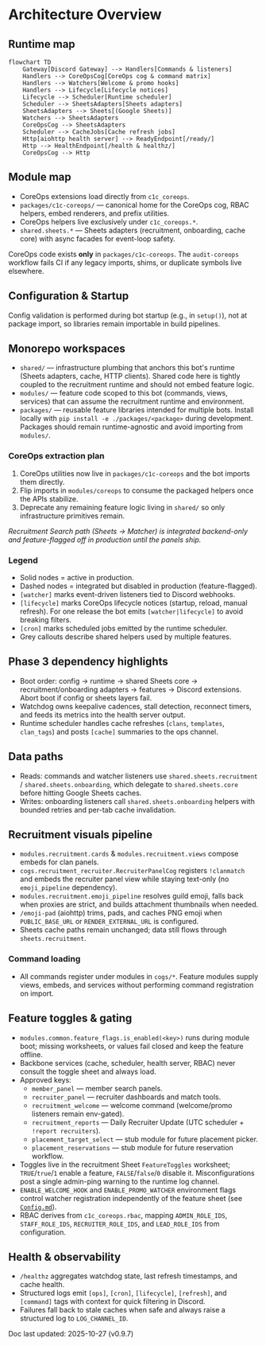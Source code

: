 # Architecture Overview

## Runtime map
```mermaid
flowchart TD
    Gateway[Discord Gateway] --> Handlers[Commands & listeners]
    Handlers --> CoreOpsCog[CoreOps cog & command matrix]
    Handlers --> Watchers[Welcome & promo hooks]
    Handlers --> Lifecycle[Lifecycle notices]
    Lifecycle --> Scheduler[Runtime scheduler]
    Scheduler --> SheetsAdapters[Sheets adapters]
    SheetsAdapters --> Sheets[(Google Sheets)]
    Watchers --> SheetsAdapters
    CoreOpsCog --> SheetsAdapters
    Scheduler --> CacheJobs[Cache refresh jobs]
    Http[aiohttp health server] --> ReadyEndpoint[/ready/]
    Http --> HealthEndpoint[/health & healthz/]
    CoreOpsCog --> Http
```

## Module map
- CoreOps extensions load directly from `c1c_coreops`.
- `packages/c1c-coreops/` — canonical home for the CoreOps cog, RBAC helpers, embed renderers, and prefix utilities.
- CoreOps helpers live exclusively under `c1c_coreops.*`.
- `shared.sheets.*` — Sheets adapters (recruitment, onboarding, cache core) with async
  facades for event-loop safety.

CoreOps code exists **only** in `packages/c1c-coreops`. The `audit-coreops` workflow
fails CI if any legacy imports, shims, or duplicate symbols live elsewhere.

## Configuration & Startup
Config validation is performed during bot startup (e.g., in `setup()`), not at package import, so libraries remain importable in build pipelines.

## Monorepo workspaces
- `shared/` — infrastructure plumbing that anchors this bot's runtime
  (Sheets adapters, cache, HTTP clients). Shared code here is tightly coupled to
  the recruitment runtime and should not embed feature logic.
- `modules/` — feature code scoped to this bot (commands, views, services) that
  can assume the recruitment runtime and environment.
- `packages/` — reusable feature libraries intended for multiple bots. Install
  locally with `pip install -e ./packages/<package>` during development. Packages
  should remain runtime-agnostic and avoid importing from `modules/`.

### CoreOps extraction plan
1. CoreOps utilities now live in `packages/c1c-coreops` and the bot imports them directly.
2. Flip imports in `modules/coreops` to consume the packaged helpers once the
   APIs stabilize.
3. Deprecate any remaining feature logic living in `shared/` so only
   infrastructure primitives remain.

_Recruitment Search path (Sheets → Matcher) is integrated backend-only and feature-flagged
off in production until the panels ship._

### Legend
- Solid nodes = active in production.
- Dashed nodes = integrated but disabled in production (feature-flagged).
- `[watcher]` marks event-driven listeners tied to Discord webhooks.
- `[lifecycle]` marks CoreOps lifecycle notices (startup, reload, manual refresh). For
  one release the bot emits `[watcher|lifecycle]` to avoid breaking filters.
- `[cron]` marks scheduled jobs emitted by the runtime scheduler.
- Grey callouts describe shared helpers used by multiple features.

## Phase 3 dependency highlights
- Boot order: config → runtime → shared Sheets core → recruitment/onboarding adapters →
  features → Discord extensions. Abort boot if config or sheets layers fail.
- Watchdog owns keepalive cadences, stall detection, reconnect timers, and feeds its
  metrics into the health server output.
- Runtime scheduler handles cache refreshes (`clans`, `templates`, `clan_tags`) and posts
  `[cache]` summaries to the ops channel.

## Data paths
- Reads: commands and watcher listeners use `shared.sheets.recruitment` /
  `shared.sheets.onboarding`, which delegate to `shared.sheets.core` before
  hitting Google Sheets caches.
- Writes: onboarding listeners call `shared.sheets.onboarding` helpers with bounded retries and
  per-tab cache invalidation.

## Recruitment visuals pipeline
- `modules.recruitment.cards` & `modules.recruitment.views` compose embeds for clan panels.
- `cogs.recruitment_recruiter.RecruiterPanelCog` registers `!clanmatch` and embeds the
  recruiter panel view while staying text-only (no `emoji_pipeline` dependency).
- `modules.recruitment.emoji_pipeline` resolves guild emoji, falls back when proxies are strict,
  and builds attachment thumbnails when needed.
- `/emoji-pad` (aiohttp) trims, pads, and caches PNG emoji when `PUBLIC_BASE_URL` or
  `RENDER_EXTERNAL_URL` is configured.
- Sheets cache paths remain unchanged; data still flows through `sheets.recruitment`.

### Command loading
- All commands register under modules in `cogs/*`. Feature modules supply views, embeds,
  and services without performing command registration on import.

## Feature toggles & gating
- `modules.common.feature_flags.is_enabled(<key>)` runs during module boot; missing worksheets,
  or values fail closed and keep the feature offline.
- Backbone services (cache, scheduler, health server, RBAC) never consult the toggle
  sheet and always load.
- Approved keys:
  - `member_panel` — member search panels.
  - `recruiter_panel` — recruiter dashboards and match tools.
  - `recruitment_welcome` — welcome command (welcome/promo listeners remain env-gated).
  - `recruitment_reports` — Daily Recruiter Update (UTC scheduler + `!report recruiters`).
  - `placement_target_select` — stub module for future placement picker.
  - `placement_reservations` — stub module for future reservation workflow.
- Toggles live in the recruitment Sheet `FeatureToggles` worksheet; `TRUE`/`true`/`1`
  enable a feature, `FALSE`/`false`/`0` disable it. Misconfigurations post a single admin-ping warning to the runtime log
  channel.
- `ENABLE_WELCOME_HOOK` and `ENABLE_PROMO_WATCHER` environment flags control watcher
  registration independently of the feature sheet (see [`Config.md`](ops/Config.md#environment-keys)).
- RBAC derives from `c1c_coreops.rbac`, mapping `ADMIN_ROLE_IDS`, `STAFF_ROLE_IDS`,
  `RECRUITER_ROLE_IDS`, and `LEAD_ROLE_IDS` from configuration.

## Health & observability
- `/healthz` aggregates watchdog state, last refresh timestamps, and cache health.
- Structured logs emit `[ops]`, `[cron]`, `[lifecycle]`, `[refresh]`, and `[command]` tags
  with context for quick filtering in Discord.
- Failures fall back to stale caches when safe and always raise a structured log to
  `LOG_CHANNEL_ID`.

Doc last updated: 2025-10-27 (v0.9.7)

